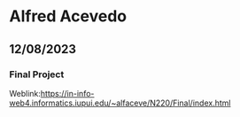 # Alfred Acevedo
## 12/08/2023
### Final Project
Weblink:https://in-info-web4.informatics.iupui.edu/~alfaceve/N220/Final/index.html
